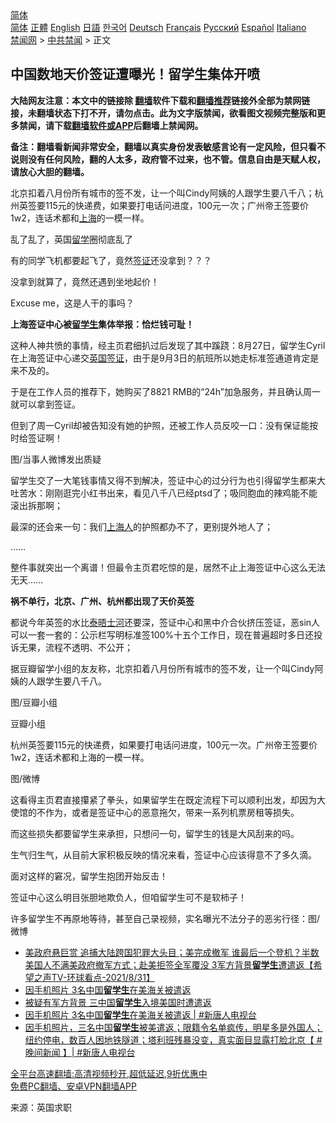 <!-- 面包屑导航 --> <div class="breadcrumb"><!-- GTranslate: https://gtranslate.io/ -->  <div class="switcher notranslate">  <div class="selected">  <a href="#" onclick="return false;"> 简体</a>  </div>  <div class="option">  <a href="https://www.bannedbook.org" onclick="doGTranslate('zh-CN|zh-CN');jQuery('div.switcher div.selected a').html(jQuery(this).html());return false;" title="简体中文" class="nturl selected"> 简体</a>  <a href="https://www.bannedbook.org/zh-tw/" onclick="doGTranslate('zh-CN|zh-TW');jQuery('div.switcher div.selected a').html(jQuery(this).html());return false;" title="繁體中文" class="nturl"> 正體</a>  <a href="https://www.bannedbook.org/en/" onclick="doGTranslate('zh-CN|en');jQuery('div.switcher div.selected a').html(jQuery(this).html());return false;" title="English" class="nturl"> English</a>  <a href="https://www.bannedbook.org/ja/" onclick="doGTranslate('zh-CN|ja');jQuery('div.switcher div.selected a').html(jQuery(this).html());return false;" title="日本語" class="nturl"> 日語</a>  <a href="https://www.bannedbook.org/ko/" onclick="doGTranslate('zh-CN|ko');jQuery('div.switcher div.selected a').html(jQuery(this).html());return false;" title="한국어" class="nturl"> 한국어</a>  <a href="https://www.bannedbook.org/de/" onclick="doGTranslate('zh-CN|de');jQuery('div.switcher div.selected a').html(jQuery(this).html());return false;" title="Deutsch" class="nturl"> Deutsch</a>  <a href="https://www.bannedbook.org/fr/" onclick="doGTranslate('zh-CN|fr');jQuery('div.switcher div.selected a').html(jQuery(this).html());return false;" title="Français" class="nturl"> Français</a>  <a href="https://www.bannedbook.org/ru/" onclick="doGTranslate('zh-CN|ru');jQuery('div.switcher div.selected a').html(jQuery(this).html());return false;" title="Русский" class="nturl"> Русский</a>  <a href="https://www.bannedbook.org/es/" onclick="doGTranslate('zh-CN|es');jQuery('div.switcher div.selected a').html(jQuery(this).html());return false;" title="Español" class="nturl"> Español</a>  <a href="https://www.bannedbook.org/it/" onclick="doGTranslate('zh-CN|it');jQuery('div.switcher div.selected a').html(jQuery(this).html());return false;" title="Italiano" class="nturl"> Italiano</a>  </div>  </div>      <div class='breadcrumb-sub'><!-- Breadcrumb NavXT 6.3.0 --> <a href="https://www.bannedbook.org/" class="home">禁闻网</a> &gt; <a href="https://www.bannedbook.org/bnews/cbnews/" class="category">中共禁闻</a> &gt; 正文</div></div><h2>中国数地天价签证遭曝光！留学生集体开喷</h2> <p class="notice"><b>大陆网友注意：本文中的链接除 <a href="https://github.com/bannedbook/fanqiang" >翻墙</a>软件下载和<a href="https://github.com/killgcd/justmysocks/blob/master/README.md">翻墙推荐</a>链接外全部为禁网链接，未翻墙状态下打不开，请勿点击。此为文字版禁闻，欲看图文视频完整版和更多禁闻，请下载<a href="https://github.com/bannedbook/fanqiang">翻墙软件或APP</a>后翻墙上禁闻网。</p><p>备注：翻墙看新闻非常安全，翻墙以真实身份发表敏感言论有一定风险，但只看不说则没有任何风险，翻的人太多，政府管不过来，也不管。信息自由是天赋人权，请放心大胆的翻墙。</b></p>  <div class="entry"> <p id="summary">北京扣着八月份所有城市的签不发，让一个叫Cindy阿姨的人跟学生要八千八；杭州英签要115元的快递费，如果要打电话问进度，100元一次；广州帝王签要价1w2，连话术都和<a href="https://www.bannedbook.org/bnews/tag/%e4%b8%8a%e6%b5%b7/" class="st_tag internal_tag" rel="tag" title="标签 上海 下的日志">上海</a>的一模一样。</p> <p id="conimg">乱了乱了，英国<a href="https://www.bannedbook.org/bnews/tag/%E7%95%99%E5%AD%A6/" class="st_tag internal_tag" rel="tag" title="标签 留学 下的日志">留学</a>圈彻底乱了</p> <p>有的同学飞机都要起飞了，竟然<a href="https://www.bannedbook.org/bnews/tag/%e7%ad%be%e8%af%81/" class="st_tag internal_tag" rel="tag" title="标签 签证 下的日志">签证</a>还没拿到？？？</p> <p>没拿到就算了，竟然还遇到坐地起价！</p> <p>Excuse me，这是人干的事吗？</p> <p><strong>上海签证中心被<a href="https://www.bannedbook.org/bnews/tag/%e7%95%99%e5%ad%a6%e7%94%9f/" class="st_tag internal_tag" rel="tag" title="标签 留学生 下的日志">留学生</a>集体举报：恰烂钱可耻！</strong></p> <p>这种人神共愤的事情，经主页君细扒过后发现了其中蹊跷：8月27日，留学生Cyril在上海签证中心递交<a href="https://www.bannedbook.org/bnews/tag/%E8%8B%B1%E5%9B%BD%E7%AD%BE%E8%AF%81/" class="st_tag internal_tag" rel="tag" title="标签 英国签证 下的日志">英国签证</a>，由于是9月3日的航班所以她走标准签通道肯定是来不及的。</p>  <p>于是在工作人员的推荐下，她购买了8821 RMB的“24h”加急服务，并且确认周一就可以拿到签证。</p> <p>但到了周一Cyril却被告知没有她的护照，还被工作人员反咬一口：没有保证能按时给签证啊！</p> <p>图/当事人微博发出质疑</p> <p>留学生交了一大笔钱事情又得不到解决，签证中心的过分行为也引得留学生都来大吐苦水：刚刚逛完小红书出来，看见八千八已经ptsd了；吸同胞血的辣鸡能不能滚出拆那啊；</p> <p>最深的还会来一句：我们<a href="https://www.bannedbook.org/bnews/tag/%e4%b8%8a%e6%b5%b7%e4%ba%ba/" class="st_tag internal_tag" rel="tag" title="标签 上海人 下的日志">上海人</a>的护照都办不了，更别提外地人了；</p> <p>……</p> <p>整件事就突出一个离谱！但最令主页君吃惊的是，居然不止上海签证中心这么无法无天……</p>  <p><strong>祸不单行，北京、广州、杭州都出现了天价英签</strong></p> <p>都说今年英签的水比<a href="https://www.bannedbook.org/bnews/tag/%E6%B3%B0%E6%99%A4%E5%A3%AB%E6%B2%B3/" class="st_tag internal_tag" rel="tag" title="标签 泰晤士河 下的日志">泰晤士河</a>还要深，签证中心和黑中介合伙挤压签证，恶sin人可以一套一套的：公示栏写明标准签100%十五个工作日，现在普遍超时多日还投诉无果，流程不透明、不公开；</p> <p>据豆瓣留学小组的友友称，北京扣着八月份所有城市的签不发，让一个叫Cindy阿姨的人跟学生要八千八。</p> <p>图/豆瓣小组</p> <p>豆瓣小组</p> <p>杭州英签要115元的快递费，如果要打电话问进度，100元一次。广州帝王签要价1w2，连话术都和上海的一模一样。</p> <p>图/微博</p>  <p>这看得主页君直接攥紧了拳头，如果留学生在既定流程下可以顺利出发，却因为大使馆的不作为，或者是签证中心的恶意拖欠，带来一系列机票房租等损失。</p> <p>而这些损失都要留学生来承担，只想问一句，留学生的钱是大风刮来的吗。</p> <p>生气归生气，从目前大家积极反映的情况来看，签证中心应该得意不了多久滴。</p> <p>面对这样的窘况，留学生抱团开始反击！</p> <p>签证中心这么明目张胆地欺负人，但咱留学生可不是软柿子！</p> <p>许多留学生不再原地等待，甚至自己录视频，实名曝光不法分子的恶劣行径：图/微博</p> <ul class='op-related-articles' title='相关阅读'> <li><a href='https://www.bannedbook.org/bnews/comments/20210901/1616689.html' target='_blank'>美政府悬巨赏 追捕大陆跨国犯罪大头目；美完成撤军 谁最后一个登机？半数美国人不满美政府撤军方式；赴美拒签全军覆没 3军方背景<b>留学生</b>遭遣返【希望之声TV-环球看点-2021/8/31】</a></li> <li><a href='https://www.bannedbook.org/bnews/taiwannews/20210831/1616421.html' target='_blank'>因手机照片 3名中国<b>留学生</b>在美海关被遣返</a></li> <li><a href='https://www.bannedbook.org/bnews/comments/20210831/1616367.html' target='_blank'>被疑有军方背景 三中国<b>留学生</b>入境美国时遭遣返</a></li> <li><a href='https://www.bannedbook.org/bnews/bannedvideo/20210831/1616226.html' target='_blank'>因手机照片 3名中国<b>留学生</b>在美海关被遣返 | #新唐人电视台</a></li> <li><a href='https://www.bannedbook.org/bnews/bannedvideo/20210831/1616183.html' target='_blank'>因手机照片，三名中国<b>留学生</b>被美遣返；限籍令名单疯传，明星多是外国人；纽约停电，数百人困地铁隧道；塔利班残暴没变，真实面目显露打脸北京【 #晚间新闻 】| #新唐人电视台</a></li> </ul> <p class="texttj"> <a href="https://github.com/bannedbook/fanqiang/wiki/V2ray%E6%9C%BA%E5%9C%BA" target="_blank">全平台高速翻墙:高清视频秒开,超低延迟,9折优惠中</a><br/> <a href="https://github.com/bannedbook/fanqiang/wiki/%E7%A6%81%E9%97%BB%E7%BD%91%E5%AE%89%E5%8D%93%E7%BF%BB%E5%A2%99%E6%96%B0%E9%97%BBAPP" target="_blank">免费PC翻墙、安卓VPN翻墙APP</a></p> <p> 来源：英国求职 </p><a name='sharetosocial'></a>  <div style="margin-bottom:5px;padding-bottom:5px;clear:both"> <div id="archive-pix-1" class="banner-ads"> <!-- AuctionX Display platform tag START --> <div id="26318x728x90x621x_ADSLOT2" clicktrack="%%CLICK_URL_ESC%%"></div> <!-- AuctionX Display platform tag END --> </div> <div id="archive-pix-2" class="banner-ads"> <!-- AuctionX Display platform tag START --> <div id="26315x300x250x621x_ADSLOT2" clicktrack="%%CLICK_URL_ESC%%"></div> <!-- AuctionX Display platform tag END --> </div> </div>  <div id="archive-pix-1" class="banner-ads"> <!-- AuctionX Display platform tag START --> <div id="26318x728x90x621x_ADSLOT3" clicktrack="%%CLICK_URL_ESC%%"></div> <!-- AuctionX Display platform tag END --> </div> </div><!--END ENTRY--> 